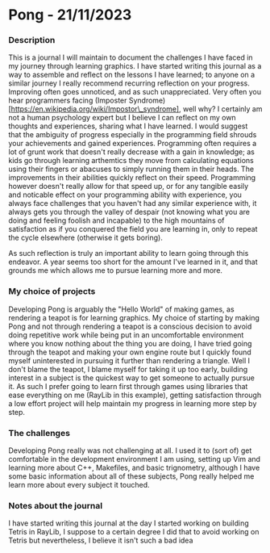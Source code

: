 # Pong - 21/11/2023

### Description

This is a journal I will maintain to document the challenges I have faced in my journey through learning graphics. I have started writing this journal as a way to assemble and reflect on the lessons I have learned; to anyone on a similar journey I really recommend recurring reflection on your progress. Improving often goes unnoticed, and as such unappreciated. Very often you hear programmers facing (Imposter Syndrome)[https://en.wikipedia.org/wiki/Impostor\_syndrome], well why? I certainly am not a human psychology expert but I believe I can reflect on my own thoughts and experiences, sharing what I have learned. I would suggest that the ambiguity of progress especially in the programming field shrouds your achievements and gained experiences. Programming often requires a lot of grunt work that doesn't really decrease with a gain in knowledge; as kids go through learning arthemtics they move from calculating equations using their fingers or abacuses to simply running them in their heads. The improvements in their abilities quickly reflect on their speed. Programming however doesn't really allow for that speed up, or for any tangible easily and noticable effect on your programming ability with experience, you always face challenges that you haven't had any similar experience with, it always gets you through the valley of despair (not knowing what you are doing and feeling foolish and incapable) to the high mountains of satisfaction as if you conquered the field you are learning in, only to repeat the cycle elsewhere (otherwise it gets boring).

As such reflection is truly an important ability to learn going through this endeavor. A year seems too short for the amount I've learned in it, and that grounds me which allows me to pursue learning more and more.

### My choice of projects

Developing Pong is arguably the "Hello World" of making games, as rendering a teapot is for learning graphics. My choice of starting by making Pong and not through rendering a teapot is a conscious decision to avoid doing repetitive work while being put in an uncomfortable environment where you know nothing about the thing you are doing, I have tried going through the teapot and making your own engine route but I quickly found myself uninterested in pursuing it further than rendering a triangle. Well I don't blame the teapot, I blame myself for taking it up too early, building interest in a subject is the quickest way to get someone to actually pursue it. As such I prefer going to learn first through games using libraries that ease everything on me (RayLib in this example), getting satisfaction through a low effort project will help maintain my progress in learning more step by step.

### The challenges

Developing Pong really was not challenging at all. I used it to (sort of) get comfortable in the development environment I am using, setting up Vim and learning more about C++, Makefiles, and basic trignometry, although I have some basic information about all of these subjects, Pong really helped me learn more about every subject it touched.

### Notes about the journal

I have started writing this journal at the day I started working on building Tetris in RayLib, I suppose to a certain degree I did that to avoid working on Tetris but nevertheless, I believe it isn't such a bad idea
